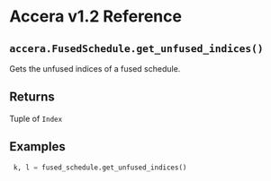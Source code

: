 [//]: # (Project: Accera)
[//]: # (Version: v1.2)

# Accera v1.2 Reference

## `accera.FusedSchedule.get_unfused_indices()`
Gets the unfused indices of a fused schedule.

## Returns
Tuple of `Index`

## Examples

```python
 k, l = fused_schedule.get_unfused_indices()
```

<div style="page-break-after: always;"></div>
